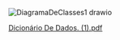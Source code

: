 ![DiagramaDeClasses1 drawio](https://github.com/user-attachments/assets/d157eec4-90e7-4a66-8350-899fa984dded)

[Dicionário De Dados. (1).pdf](https://github.com/user-attachments/files/18509440/Dicionario.De.Dados.1.pdf)
